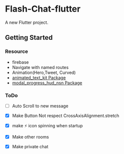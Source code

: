 # Flash-Chat-flutter

A new Flutter project.

## Getting Started
### Resource
- firebase
- Navigate with named routes
- Animation(Hero,Tweet, Curved)
- [animated_text_kit Package](https://pub.dev/packages/animated_text_kit)
- [modal_progress_hud_nsn Package](https://pub.dev/packages/modal_progress_hud_nsn)
### ToDo
- [ ] Auto Scroll to new message
- [x] Make Button Not respect CrossAxisAlignment.stretch
- [x] make ⚡ icon spinning when startup
- [x] Make other rooms
- [x] Make private chat

